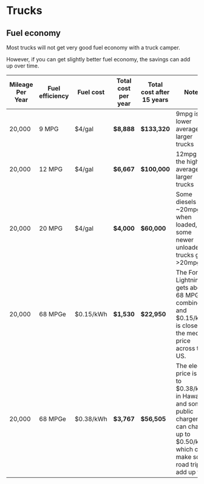 # Trucks

## Fuel economy

Most trucks will not get very good fuel economy with a truck camper.

However, if you can get slightly better fuel economy, the savings can add up over time.

| Mileage Per Year | Fuel efficiency | Fuel cost | Total cost per year | Total cost after 15 years | Notes                                                                                                                                              |
| ---------------- | --------------- | --------- | ------------------- | ------------------------- | -------------------------------------------------------------------------------------------------------------------------------------------------- |
| 20,000           | 9 MPG           | $4/gal    | **$8,888**          | **$133,320**              | 9mpg is the lower average for larger trucks                                                                                                        |
| 20,000           | 12 MPG          | $4/gal    | **$6,667**          | **$100,000**              | 12mpg is the higher average for larger trucks                                                                                                      |
| 20,000           | 20 MPG          | $4/gal    | **$4,000**          | **$60,000**               | Some diesels get ~20mpg when loaded, and some newer unloaded trucks get >20mpg                                                                     |
| 20,000           | 68 MPGe         | $0.15/kWh | **$1,530**          | **$22,950**               | The Ford Lightning gets about 68 MPGe combined, and $0.15/kWh is close to the median price across the US.                                          |
| 20,000           | 68 MPGe         | $0.38/kWh | **$3,767**          | **$56,505**               | The electric price is up to $0.38/kWh in Hawaii, and some public chargers can charge up to $0.50/kWh, which can make  some road trips add up fast. |
